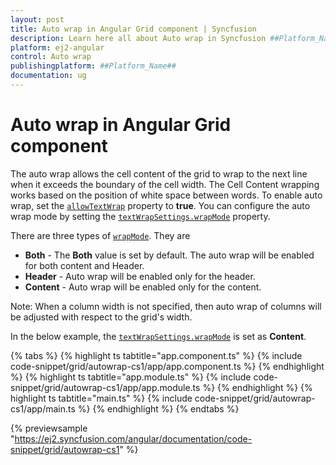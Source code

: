 ```yaml
---
layout: post
title: Auto wrap in Angular Grid component | Syncfusion
description: Learn here all about Auto wrap in Syncfusion ##Platform_Name## Grid component of Syncfusion Essential JS 2 and more.
platform: ej2-angular
control: Auto wrap 
publishingplatform: ##Platform_Name##
documentation: ug
---
```


# Auto wrap in Angular Grid component

The auto wrap allows the cell content of the grid to wrap to the next line when it exceeds the boundary of the cell width. The Cell Content wrapping works based on the position of white space between words.
To enable auto wrap, set the [`allowTextWrap`](https://ej2.syncfusion.com/angular/documentation/api/grid/#allowtextwrap) property to **true**.
You can configure the auto wrap mode by setting the [`textWrapSettings.wrapMode`](https://ej2.syncfusion.com/angular/documentation/api/grid/textWrapSettings/#wrapmode) property.

There are three types of [`wrapMode`](https://ej2.syncfusion.com/angular/documentation/api/grid/textWrapSettings/#wrapmode). They are

* **Both** - The **Both** value is set by default. The auto wrap will be enabled for both content and Header.
* **Header** - Auto wrap will be enabled only for the header.
* **Content** - Auto wrap will be enabled only for the content.

Note: When a column width is not specified, then auto wrap of columns will be adjusted with respect to the grid's width.

In the below example, the [`textWrapSettings.wrapMode`](https://ej2.syncfusion.com/angular/documentation/api/grid/textWrapSettings/#wrapmode) is set as **Content**.

{% tabs %}
{% highlight ts tabtitle="app.component.ts" %}
{% include code-snippet/grid/autowrap-cs1/app/app.component.ts %}
{% endhighlight %}
{% highlight ts tabtitle="app.module.ts" %}
{% include code-snippet/grid/autowrap-cs1/app/app.module.ts %}
{% endhighlight %}
{% highlight ts tabtitle="main.ts" %}
{% include code-snippet/grid/autowrap-cs1/app/main.ts %}
{% endhighlight %}
{% endtabs %}
  
{% previewsample "https://ej2.syncfusion.com/angular/documentation/code-snippet/grid/autowrap-cs1" %}